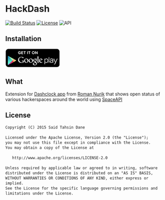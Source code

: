 HackDash
========

[![Build Status](https://travis-ci.org/tasomaniac/hackdash.png?branch=master)](https://travis-ci.org/tasomaniac/hackdash)
[![License](http://img.shields.io/:license-apache-blue.svg)](http://www.apache.org/licenses/LICENSE-2.0.html)
![API](https://img.shields.io/badge/API-17%2B-brightgreen.svg?style=flat)


Installation
------------

[![Get it on Google Play](art/en_generic_rgb_wo_60.png)][1]

What
----

Extension for [Dashclock app](https://play.google.com/store/apps/details?id=net.nurik.roman.dashclock) from [Roman Nurik](https://plus.google.com/+RomanNurik) that shows open status of various hackerspaces around the world using [SpaceAPI](http://spaceapi.net)


License
-------

    Copyright (C) 2015 Said Tahsin Dane

    Licensed under the Apache License, Version 2.0 (the "License");
    you may not use this file except in compliance with the License.
    You may obtain a copy of the License at

       http://www.apache.org/licenses/LICENSE-2.0

    Unless required by applicable law or agreed to in writing, software
    distributed under the License is distributed on an "AS IS" BASIS,
    WITHOUT WARRANTIES OR CONDITIONS OF ANY KIND, either express or implied.
    See the License for the specific language governing permissions and
    limitations under the License.



[1]: https://play.google.com/store/apps/details?id=com.tasomaniac.dashclock.hackerspace
